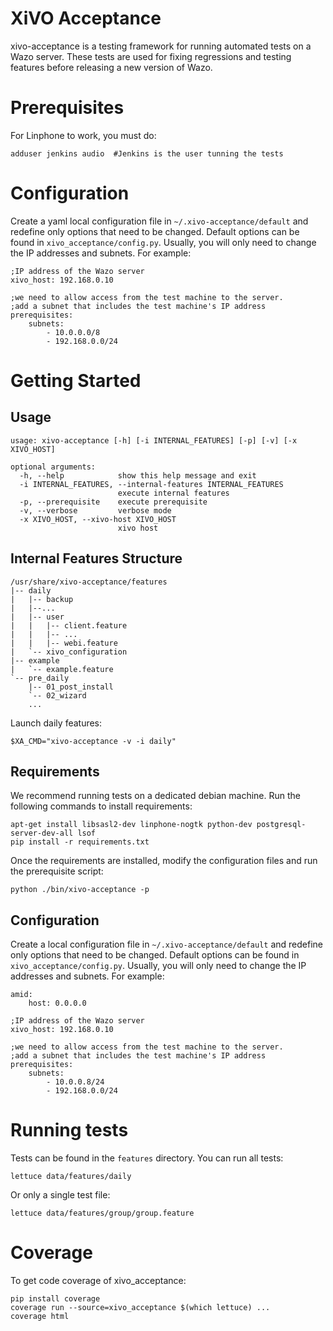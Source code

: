# XiVO Acceptance

xivo-acceptance is a testing framework for running automated tests on a Wazo
server. These tests are used for fixing regressions and testing features before
releasing a new version of Wazo.


# Prerequisites

For Linphone to work, you must do:

    adduser jenkins audio  #Jenkins is the user tunning the tests


# Configuration

Create a yaml local configuration file in ```~/.xivo-acceptance/default``` and
redefine only options that need to be changed. Default options can be found in
```xivo_acceptance/config.py```. Usually, you will only need to change the IP
addresses and subnets. For example:

    ;IP address of the Wazo server
    xivo_host: 192.168.0.10

    ;we need to allow access from the test machine to the server.
    ;add a subnet that includes the test machine's IP address
    prerequisites:
        subnets: 
			- 10.0.0.0/8
			- 192.168.0.0/24


# Getting Started

## Usage

	usage: xivo-acceptance [-h] [-i INTERNAL_FEATURES] [-p] [-v] [-x XIVO_HOST]
	
	optional arguments:
	  -h, --help            show this help message and exit
	  -i INTERNAL_FEATURES, --internal-features INTERNAL_FEATURES
	                        execute internal features
	  -p, --prerequisite    execute prerequisite
	  -v, --verbose         verbose mode
	  -x XIVO_HOST, --xivo-host XIVO_HOST
	                        xivo host

## Internal Features Structure

    /usr/share/xivo-acceptance/features
    |-- daily
    |   |-- backup
    |   |--...
    |   |-- user
    |   |   |-- client.feature
    |   |   |-- ...
    |   |   |-- webi.feature
    |   `-- xivo_configuration
    |-- example
    |   `-- example.feature
    `-- pre_daily
        |-- 01_post_install
        `-- 02_wizard
        ...

Launch daily features:

    $XA_CMD="xivo-acceptance -v -i daily"


## Requirements

We recommend running tests on a dedicated debian machine. Run the following
commands to install requirements:

    apt-get install libsasl2-dev linphone-nogtk python-dev postgresql-server-dev-all lsof
    pip install -r requirements.txt

Once the requirements are installed, modify the configuration files and run the prerequisite script:

    python ./bin/xivo-acceptance -p


## Configuration

Create a local configuration file in ```~/.xivo-acceptance/default``` and
redefine only options that need to be changed. Default options can be found in
```xivo_acceptance/config.py```. Usually, you will only need to change the IP
addresses and subnets. For example:

    amid:
        host: 0.0.0.0

    ;IP address of the Wazo server
    xivo_host: 192.168.0.10

    ;we need to allow access from the test machine to the server.
    ;add a subnet that includes the test machine's IP address
    prerequisites:
    	subnets:
			- 10.0.0.8/24
			- 192.168.0.0/24


# Running tests

Tests can be found in the ```features``` directory. You can run all tests:

    lettuce data/features/daily

Or only a single test file:

    lettuce data/features/group/group.feature


# Coverage

To get code coverage of xivo_acceptance:

    pip install coverage
    coverage run --source=xivo_acceptance $(which lettuce) ...
    coverage html
